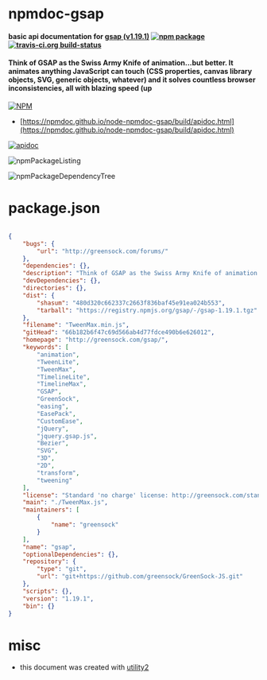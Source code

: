 # npmdoc-gsap

#### basic api documentation for  [gsap (v1.19.1)](http://greensock.com/gsap/)  [![npm package](https://img.shields.io/npm/v/npmdoc-gsap.svg?style=flat-square)](https://www.npmjs.org/package/npmdoc-gsap) [![travis-ci.org build-status](https://api.travis-ci.org/npmdoc/node-npmdoc-gsap.svg)](https://travis-ci.org/npmdoc/node-npmdoc-gsap)

#### Think of GSAP as the Swiss Army Knife of animation...but better. It animates anything JavaScript can touch (CSS properties, canvas library objects, SVG, generic objects, whatever) and it solves countless browser inconsistencies, all with blazing speed (up

[![NPM](https://nodei.co/npm/gsap.png?downloads=true&downloadRank=true&stars=true)](https://www.npmjs.com/package/gsap)

- [https://npmdoc.github.io/node-npmdoc-gsap/build/apidoc.html](https://npmdoc.github.io/node-npmdoc-gsap/build/apidoc.html)

[![apidoc](https://npmdoc.github.io/node-npmdoc-gsap/build/screenCapture.buildCi.browser.%252Ftmp%252Fbuild%252Fapidoc.html.png)](https://npmdoc.github.io/node-npmdoc-gsap/build/apidoc.html)

![npmPackageListing](https://npmdoc.github.io/node-npmdoc-gsap/build/screenCapture.npmPackageListing.svg)

![npmPackageDependencyTree](https://npmdoc.github.io/node-npmdoc-gsap/build/screenCapture.npmPackageDependencyTree.svg)



# package.json

```json

{
    "bugs": {
        "url": "http://greensock.com/forums/"
    },
    "dependencies": {},
    "description": "Think of GSAP as the Swiss Army Knife of animation...but better. It animates anything JavaScript can touch (CSS properties, canvas library objects, SVG, generic objects, whatever) and it solves countless browser inconsistencies, all with blazing speed (up",
    "devDependencies": {},
    "directories": {},
    "dist": {
        "shasum": "480d320c662337c2663f836baf45e91ea024b553",
        "tarball": "https://registry.npmjs.org/gsap/-/gsap-1.19.1.tgz"
    },
    "filename": "TweenMax.min.js",
    "gitHead": "66b182b6f47c69d566ab4d77fdce490b6e626012",
    "homepage": "http://greensock.com/gsap/",
    "keywords": [
        "animation",
        "TweenLite",
        "TweenMax",
        "TimelineLite",
        "TimelineMax",
        "GSAP",
        "GreenSock",
        "easing",
        "EasePack",
        "CustomEase",
        "jQuery",
        "jquery.gsap.js",
        "Bezier",
        "SVG",
        "3D",
        "2D",
        "transform",
        "tweening"
    ],
    "license": "Standard 'no charge' license: http://greensock.com/standard-license. Club GreenSock members get more: http://greensock.com/licensing/. Why GreenSock doesn't employ an MIT license: http://greensock.com/why-license/",
    "main": "./TweenMax.js",
    "maintainers": [
        {
            "name": "greensock"
        }
    ],
    "name": "gsap",
    "optionalDependencies": {},
    "repository": {
        "type": "git",
        "url": "git+https://github.com/greensock/GreenSock-JS.git"
    },
    "scripts": {},
    "version": "1.19.1",
    "bin": {}
}
```



# misc
- this document was created with [utility2](https://github.com/kaizhu256/node-utility2)

